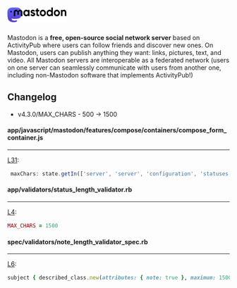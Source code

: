 <h1><picture>
  <source media="(prefers-color-scheme: dark)" srcset="https://raw.githubusercontent.com/mastodon/mastodon/v4.3.0/lib/assets/wordmark.dark.png">
  <source media="(prefers-color-scheme: light)" srcset="https://raw.githubusercontent.com/mastodon/mastodon/v4.3.0/lib/assets/wordmark.light.png">
  <img alt="Mastodon" src="https://raw.githubusercontent.com/mastodon/mastodon/v4.3.0/lib/assets/wordmark.light.png" height="34">
</picture></h1>

Mastodon is a **free, open-source social network server** based on ActivityPub where users can follow friends and discover new ones. On Mastodon, users can publish anything they want: links, pictures, text, and video. All Mastodon servers are interoperable as a federated network (users on one server can seamlessly communicate with users from another one, including non-Mastodon software that implements ActivityPub!)

## Changelog
* v4.3.0/MAX_CHARS - 500 -> 1500

#### app/javascript/mastodon/features/compose/containers/compose_form_container.js
---
[L31](https://github.com/mastodon/mastodon/blob/v4.3.0/app/javascript/mastodon/features/compose/containers/compose_form_container.js#L31):
```javascript
 maxChars: state.getIn(['server', 'server', 'configuration', 'statuses', 'max_characters'], 1500),
```

#### app/validators/status_length_validator.rb
---
[L4](https://github.com/mastodon/mastodon/blob/v4.3.0/app/validators/status_length_validator.rb#L4):
```ruby
MAX_CHARS = 1500
```

#### spec/validators/note_length_validator_spec.rb
---
[L6](https://github.com/mastodon/mastodon/blob/v4.3.0/spec/validators/note_length_validator_spec.rb#L6):
```ruby
subject { described_class.new(attributes: { note: true }, maximum: 1500) }
```

